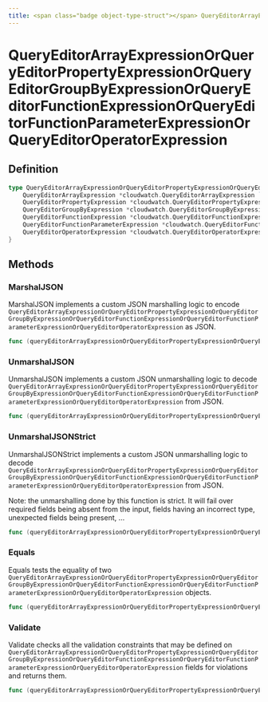 ```yaml
---
title: <span class="badge object-type-struct"></span> QueryEditorArrayExpressionOrQueryEditorPropertyExpressionOrQueryEditorGroupByExpressionOrQueryEditorFunctionExpressionOrQueryEditorFunctionParameterExpressionOrQueryEditorOperatorExpression
---
```

# <span class="badge object-type-struct"></span> QueryEditorArrayExpressionOrQueryEditorPropertyExpressionOrQueryEditorGroupByExpressionOrQueryEditorFunctionExpressionOrQueryEditorFunctionParameterExpressionOrQueryEditorOperatorExpression

## Definition

```go
type QueryEditorArrayExpressionOrQueryEditorPropertyExpressionOrQueryEditorGroupByExpressionOrQueryEditorFunctionExpressionOrQueryEditorFunctionParameterExpressionOrQueryEditorOperatorExpression struct {
    QueryEditorArrayExpression *cloudwatch.QueryEditorArrayExpression `json:"QueryEditorArrayExpression,omitempty"`
    QueryEditorPropertyExpression *cloudwatch.QueryEditorPropertyExpression `json:"QueryEditorPropertyExpression,omitempty"`
    QueryEditorGroupByExpression *cloudwatch.QueryEditorGroupByExpression `json:"QueryEditorGroupByExpression,omitempty"`
    QueryEditorFunctionExpression *cloudwatch.QueryEditorFunctionExpression `json:"QueryEditorFunctionExpression,omitempty"`
    QueryEditorFunctionParameterExpression *cloudwatch.QueryEditorFunctionParameterExpression `json:"QueryEditorFunctionParameterExpression,omitempty"`
    QueryEditorOperatorExpression *cloudwatch.QueryEditorOperatorExpression `json:"QueryEditorOperatorExpression,omitempty"`
}
```
## Methods

### <span class="badge object-method"></span> MarshalJSON

MarshalJSON implements a custom JSON marshalling logic to encode `QueryEditorArrayExpressionOrQueryEditorPropertyExpressionOrQueryEditorGroupByExpressionOrQueryEditorFunctionExpressionOrQueryEditorFunctionParameterExpressionOrQueryEditorOperatorExpression` as JSON.

```go
func (queryEditorArrayExpressionOrQueryEditorPropertyExpressionOrQueryEditorGroupByExpressionOrQueryEditorFunctionExpressionOrQueryEditorFunctionParameterExpressionOrQueryEditorOperatorExpression *QueryEditorArrayExpressionOrQueryEditorPropertyExpressionOrQueryEditorGroupByExpressionOrQueryEditorFunctionExpressionOrQueryEditorFunctionParameterExpressionOrQueryEditorOperatorExpression) MarshalJSON() ([]byte, error)
```

### <span class="badge object-method"></span> UnmarshalJSON

UnmarshalJSON implements a custom JSON unmarshalling logic to decode `QueryEditorArrayExpressionOrQueryEditorPropertyExpressionOrQueryEditorGroupByExpressionOrQueryEditorFunctionExpressionOrQueryEditorFunctionParameterExpressionOrQueryEditorOperatorExpression` from JSON.

```go
func (queryEditorArrayExpressionOrQueryEditorPropertyExpressionOrQueryEditorGroupByExpressionOrQueryEditorFunctionExpressionOrQueryEditorFunctionParameterExpressionOrQueryEditorOperatorExpression *QueryEditorArrayExpressionOrQueryEditorPropertyExpressionOrQueryEditorGroupByExpressionOrQueryEditorFunctionExpressionOrQueryEditorFunctionParameterExpressionOrQueryEditorOperatorExpression) UnmarshalJSON(raw []byte) error
```

### <span class="badge object-method"></span> UnmarshalJSONStrict

UnmarshalJSONStrict implements a custom JSON unmarshalling logic to decode `QueryEditorArrayExpressionOrQueryEditorPropertyExpressionOrQueryEditorGroupByExpressionOrQueryEditorFunctionExpressionOrQueryEditorFunctionParameterExpressionOrQueryEditorOperatorExpression` from JSON.

Note: the unmarshalling done by this function is strict. It will fail over required fields being absent from the input, fields having an incorrect type, unexpected fields being present, …

```go
func (queryEditorArrayExpressionOrQueryEditorPropertyExpressionOrQueryEditorGroupByExpressionOrQueryEditorFunctionExpressionOrQueryEditorFunctionParameterExpressionOrQueryEditorOperatorExpression *QueryEditorArrayExpressionOrQueryEditorPropertyExpressionOrQueryEditorGroupByExpressionOrQueryEditorFunctionExpressionOrQueryEditorFunctionParameterExpressionOrQueryEditorOperatorExpression) UnmarshalJSONStrict(raw []byte) error
```

### <span class="badge object-method"></span> Equals

Equals tests the equality of two `QueryEditorArrayExpressionOrQueryEditorPropertyExpressionOrQueryEditorGroupByExpressionOrQueryEditorFunctionExpressionOrQueryEditorFunctionParameterExpressionOrQueryEditorOperatorExpression` objects.

```go
func (queryEditorArrayExpressionOrQueryEditorPropertyExpressionOrQueryEditorGroupByExpressionOrQueryEditorFunctionExpressionOrQueryEditorFunctionParameterExpressionOrQueryEditorOperatorExpression *QueryEditorArrayExpressionOrQueryEditorPropertyExpressionOrQueryEditorGroupByExpressionOrQueryEditorFunctionExpressionOrQueryEditorFunctionParameterExpressionOrQueryEditorOperatorExpression) Equals(other QueryEditorArrayExpressionOrQueryEditorPropertyExpressionOrQueryEditorGroupByExpressionOrQueryEditorFunctionExpressionOrQueryEditorFunctionParameterExpressionOrQueryEditorOperatorExpression) bool
```

### <span class="badge object-method"></span> Validate

Validate checks all the validation constraints that may be defined on `QueryEditorArrayExpressionOrQueryEditorPropertyExpressionOrQueryEditorGroupByExpressionOrQueryEditorFunctionExpressionOrQueryEditorFunctionParameterExpressionOrQueryEditorOperatorExpression` fields for violations and returns them.

```go
func (queryEditorArrayExpressionOrQueryEditorPropertyExpressionOrQueryEditorGroupByExpressionOrQueryEditorFunctionExpressionOrQueryEditorFunctionParameterExpressionOrQueryEditorOperatorExpression *QueryEditorArrayExpressionOrQueryEditorPropertyExpressionOrQueryEditorGroupByExpressionOrQueryEditorFunctionExpressionOrQueryEditorFunctionParameterExpressionOrQueryEditorOperatorExpression) Validate() error
```

